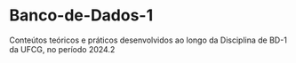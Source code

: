 # Banco-de-Dados-1
Conteútos teóricos e práticos desenvolvidos ao longo da Disciplina de BD-1 da UFCG, no período 2024.2
